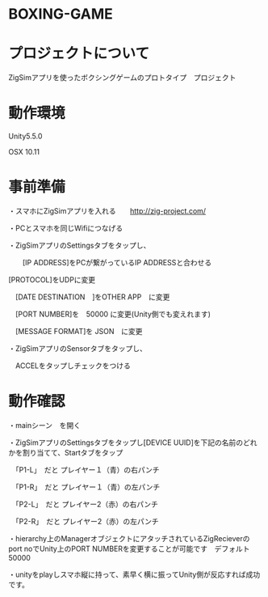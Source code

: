 # BOXING-GAME

# プロジェクトについて

ZigSimアプリを使ったボクシングゲームのプロトタイプ　プロジェクト

# 動作環境 

Unity5.5.0

OSX 10.11

# 事前準備

・スマホにZigSimアプリを入れる　　http://zig-project.com/

・PCとスマホを同じWifiにつなげる

・ZigSimアプリのSettingsタブをタップし、

　　[IP ADDRESS]をPCが繋がっているIP ADDRESSと合わせる
 
 [PROTOCOL]をUDPに変更
 
　[DATE DESTINATION　]をOTHER APP　に変更

　[PORT NUMBER]を　50000 に変更(Unity側でも変えれます)

　[MESSAGE FORMAT]を JSON　に変更

・ZigSimアプリのSensorタブをタップし、

　ACCELをタップしチェックをつける

# 動作確認

・mainシーン　を開く

・ZigSimアプリのSettingsタブをタップし[DEVICE UUID]を下記の名前のどれかを割り当てて、Startタブをタップ

　「P1-L」　だと プレイヤー１（青）の右パンチ

　「P1-R」　だと プレイヤー１（青）の左パンチ

　「P2-L」　だと プレイヤー2（赤）の右パンチ

　「P2-R」　だと プレイヤー2（赤）の左パンチ
 
 ・hierarchy上のManagerオブジェクトにアタッチされているZigRecieverのport noでUnity上のPORT NUMBERを変更することが可能です　デフォルト 50000
 
 ・unityをplayしスマホ縦に持って、素早く横に振ってUnity側が反応すれば成功です。
 
 
